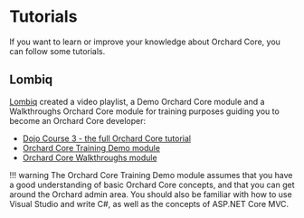 # Tutorials

If you want to learn or improve your knowledge about Orchard Core, you can follow some tutorials.

## Lombiq

[Lombiq](https://lombiq.com) created a video playlist, a Demo Orchard Core module and a Walkthroughs Orchard Core module for training purposes guiding you to become an Orchard Core developer:

- [Dojo Course 3 - the full Orchard Core tutorial](https://orcharddojo.net/orchard-training/dojo-course-3-the-full-orchard-core-tutorial)
- [Orchard Core Training Demo module](https://github.com/Lombiq/Orchard-Training-Demo-Module)
- [Orchard Core Walkthroughs module](https://github.com/Lombiq/Orchard-Walkthroughs)

!!! warning
    The Orchard Core Training Demo module assumes that you have a good understanding of basic Orchard Core concepts, and that you can get around the Orchard admin area. You should also be familiar with how to use Visual Studio and write C#, as well as the concepts of ASP.NET Core MVC.
